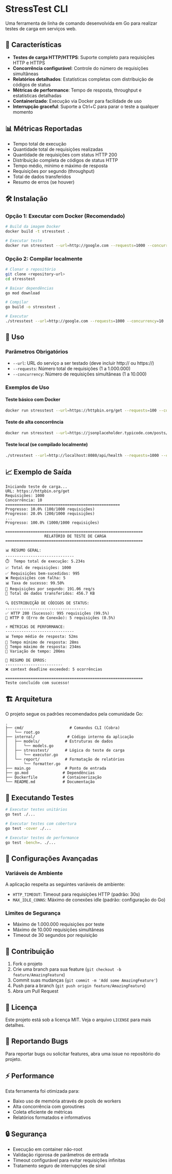 # StressTest CLI

Uma ferramenta de linha de comando desenvolvida em Go para realizar testes de carga em serviços web.

## 🚀 Características

- **Testes de carga HTTP/HTTPS**: Suporte completo para requisições HTTP e HTTPS
- **Concorrência configurável**: Controle do número de requisições simultâneas
- **Relatórios detalhados**: Estatísticas completas com distribuição de códigos de status
- **Métricas de performance**: Tempo de resposta, throughput e estatísticas detalhadas
- **Containerizado**: Execução via Docker para facilidade de uso
- **Interrupção graceful**: Suporte a Ctrl+C para parar o teste a qualquer momento

## 📊 Métricas Reportadas

- Tempo total de execução
- Quantidade total de requisições realizadas
- Quantidade de requisições com status HTTP 200
- Distribuição completa de códigos de status HTTP
- Tempo médio, mínimo e máximo de resposta
- Requisições por segundo (throughput)
- Total de dados transferidos
- Resumo de erros (se houver)

## 🛠️ Instalação

### Opção 1: Executar com Docker (Recomendado)

```bash
# Build da imagem Docker
docker build -t stresstest .

# Executar teste
docker run stresstest --url=http://google.com --requests=1000 --concurrency=10
```

### Opção 2: Compilar localmente

```bash
# Clonar o repositório
git clone <repository-url>
cd stresstest

# Baixar dependências
go mod download

# Compilar
go build -o stresstest .

# Executar
./stresstest --url=http://google.com --requests=1000 --concurrency=10
```

## 📝 Uso

### Parâmetros Obrigatórios

- `--url`: URL do serviço a ser testado (deve incluir http:// ou https://)
- `--requests`: Número total de requisições (1 a 1.000.000)
- `--concurrency`: Número de requisições simultâneas (1 a 10.000)

### Exemplos de Uso

#### Teste básico com Docker
```bash
docker run stresstest --url=https://httpbin.org/get --requests=100 --concurrency=10
```

#### Teste de alta concorrência
```bash
docker run stresstest --url=https://jsonplaceholder.typicode.com/posts/1 --requests=5000 --concurrency=100
```

#### Teste local (se compilado localmente)
```bash
./stresstest --url=http://localhost:8080/api/health --requests=1000 --concurrency=50
```

## 📈 Exemplo de Saída

```
Iniciando teste de carga...
URL: https://httpbin.org/get
Requisições: 1000
Concorrência: 10
==================================================
Progresso: 10.0% (100/1000 requisições)
Progresso: 20.0% (200/1000 requisições)
...
Progresso: 100.0% (1000/1000 requisições)

============================================================
                 RELATÓRIO DE TESTE DE CARGA
============================================================

📊 RESUMO GERAL:
------------------------------
⏱️  Tempo total de execução: 5.234s
📈 Total de requisições: 1000
✅ Requisições bem-sucedidas: 995
❌ Requisições com falha: 5
📊 Taxa de sucesso: 99.50%
🚀 Requisições por segundo: 191.06 req/s
💾 Total de dados transferidos: 456.7 KB

🔍 DISTRIBUIÇÃO DE CÓDIGOS DE STATUS:
-----------------------------------
✅ HTTP 200 (Sucesso): 995 requisições (99.5%)
🚫 HTTP 0 (Erro de Conexão): 5 requisições (0.5%)

⚡ MÉTRICAS DE PERFORMANCE:
------------------------------
📊 Tempo médio de resposta: 52ms
🏃 Tempo mínimo de resposta: 28ms
🐌 Tempo máximo de resposta: 234ms
📏 Variação de tempo: 206ms

🚨 RESUMO DE ERROS:
-------------------------
❌ context deadline exceeded: 5 ocorrências

============================================================
Teste concluído com sucesso!
```

## 🏗️ Arquitetura

O projeto segue os padrões recomendados pela comunidade Go:

```
.
├── cmd/                    # Comandos CLI (Cobra)
│   └── root.go
├── internal/              # Código interno da aplicação
│   ├── models/           # Estruturas de dados
│   │   └── models.go
│   ├── stresstest/       # Lógica do teste de carga
│   │   └── executor.go
│   └── report/           # Formatação de relatórios
│       └── formatter.go
├── main.go               # Ponto de entrada
├── go.mod               # Dependências
├── Dockerfile           # Containerização
└── README.md            # Documentação
```

## 🧪 Executando Testes

```bash
# Executar testes unitários
go test ./...

# Executar testes com cobertura
go test -cover ./...

# Executar testes de performance
go test -bench=. ./...
```

## 🔧 Configurações Avançadas

### Variáveis de Ambiente

A aplicação respeita as seguintes variáveis de ambiente:

- `HTTP_TIMEOUT`: Timeout para requisições HTTP (padrão: 30s)
- `MAX_IDLE_CONNS`: Máximo de conexões idle (padrão: configuração do Go)

### Limites de Segurança

- Máximo de 1.000.000 requisições por teste
- Máximo de 10.000 requisições simultâneas
- Timeout de 30 segundos por requisição

## 🤝 Contribuição

1. Fork o projeto
2. Crie uma branch para sua feature (`git checkout -b feature/AmazingFeature`)
3. Commit suas mudanças (`git commit -m 'Add some AmazingFeature'`)
4. Push para a branch (`git push origin feature/AmazingFeature`)
5. Abra um Pull Request

## 📄 Licença

Este projeto está sob a licença MIT. Veja o arquivo `LICENSE` para mais detalhes.

## 🐛 Reportando Bugs

Para reportar bugs ou solicitar features, abra uma issue no repositório do projeto.

## ⚡ Performance

Esta ferramenta foi otimizada para:
- Baixo uso de memória através de pools de workers
- Alta concorrência com goroutines
- Coleta eficiente de métricas
- Relatórios formatados e informativos

## 🔒 Segurança

- Execução em container não-root
- Validação rigorosa de parâmetros de entrada
- Timeout configurável para evitar requisições infinitas
- Tratamento seguro de interrupções de sinal 